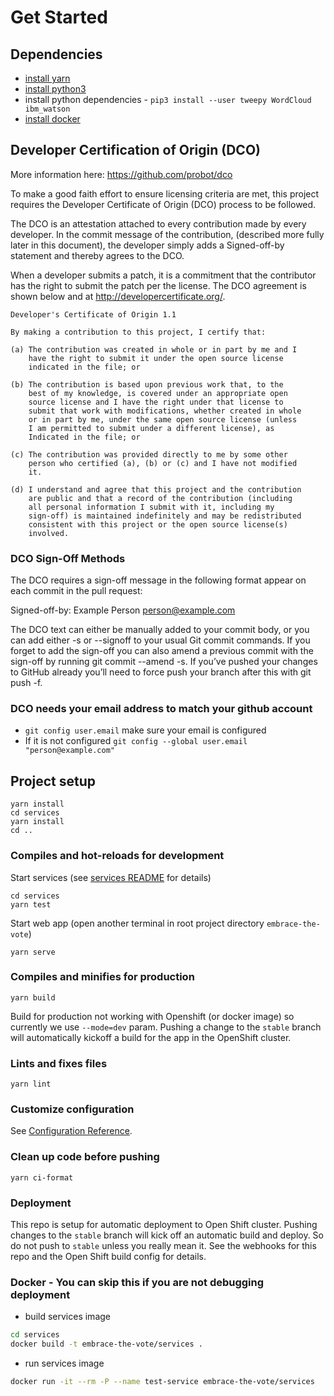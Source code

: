 # Get Started

## Dependencies

- [install yarn](https://yarnpkg.com/lang/en/docs/cli/install/)
- [install python3](https://realpython.com/installing-python/)
- install python dependencies - `pip3 install --user tweepy WordCloud ibm_watson`
- [install docker](https://docs.docker.com/get-docker/)

## Developer Certification of Origin (DCO)

More information here: https://github.com/probot/dco

To make a good faith effort to ensure licensing criteria are met, this project requires the Developer Certificate of Origin (DCO) process to be followed.

The DCO is an attestation attached to every contribution made by every developer. In the commit message of the contribution, (described more fully later in this document), the developer simply adds a Signed-off-by statement and thereby agrees to the DCO.

When a developer submits a patch, it is a commitment that the contributor has the right to submit the patch per the license. The DCO agreement is shown below and at http://developercertificate.org/.

```
Developer's Certificate of Origin 1.1

By making a contribution to this project, I certify that:

(a) The contribution was created in whole or in part by me and I
    have the right to submit it under the open source license
    indicated in the file; or

(b) The contribution is based upon previous work that, to the
    best of my knowledge, is covered under an appropriate open
    source license and I have the right under that license to
    submit that work with modifications, whether created in whole
    or in part by me, under the same open source license (unless
    I am permitted to submit under a different license), as
    Indicated in the file; or

(c) The contribution was provided directly to me by some other
    person who certified (a), (b) or (c) and I have not modified
    it.

(d) I understand and agree that this project and the contribution
    are public and that a record of the contribution (including
    all personal information I submit with it, including my
    sign-off) is maintained indefinitely and may be redistributed
    consistent with this project or the open source license(s)
    involved.
```

### DCO Sign-Off Methods

The DCO requires a sign-off message in the following format appear on each commit in the pull request:

Signed-off-by: Example Person <person@example.com>

The DCO text can either be manually added to your commit body, or you can add either -s or --signoff to your usual Git commit commands. If you forget to add the sign-off you can also amend a previous commit with the sign-off by running git commit --amend -s. If you’ve pushed your changes to GitHub already you’ll need to force push your branch after this with git push -f.

### DCO needs your email address to match your github account

- `git config user.email` make sure your email is configured
- If it is not configured `git config --global user.email "person@example.com"`

## Project setup

```
yarn install
cd services
yarn install
cd ..
```

### Compiles and hot-reloads for development

Start services (see [services README](services/README.md) for details)

```
cd services
yarn test
```

Start web app (open another terminal in root project directory `embrace-the-vote`)

```
yarn serve
```

### Compiles and minifies for production

```
yarn build
```

Build for production not working with Openshift (or docker image) so currently we use `--mode=dev` param.
Pushing a change to the `stable` branch will automatically kickoff a build for the app in the OpenShift cluster.

### Lints and fixes files

```
yarn lint
```

### Customize configuration

See [Configuration Reference](https://cli.vuejs.org/config/).

### Clean up code before pushing

```
yarn ci-format
```

### Deployment

This repo is setup for automatic deployment to Open Shift cluster. Pushing changes to the `stable` branch will kick off an automatic build and deploy. So do not push to `stable` unless you really mean it. See the webhooks for this repo and the Open Shift build config for details.

### Docker - You can skip this if you are not debugging deployment

- build services image

```sh
cd services
docker build -t embrace-the-vote/services .
```

- run services image

```sh
docker run -it --rm -P --name test-service embrace-the-vote/services
```
